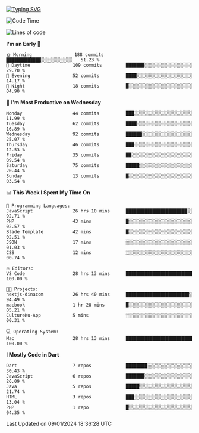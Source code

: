 
<a href="https://git.io/typing-svg"><img src="https://readme-typing-svg.demolab.com?font=Source+Code+Pro&pause=1000&random=false&width=435&lines=Hey+%F0%9F%A5%B6+iam+Yasa+Kafi+Razzan" alt="Typing SVG" /></a>
<!--START_SECTION:waka-->
![Code Time](http://img.shields.io/badge/Code%20Time-145%20hrs%2043%20mins-blue)

![Lines of code](https://img.shields.io/badge/From%20Hello%20World%20I%27ve%20Written-212.4%20thousand%20lines%20of%20code-blue)

**I'm an Early 🐤** 

```text
🌞 Morning                188 commits         █████████████░░░░░░░░░░░░   51.23 % 
🌆 Daytime                109 commits         ███████░░░░░░░░░░░░░░░░░░   29.70 % 
🌃 Evening                52 commits          ████░░░░░░░░░░░░░░░░░░░░░   14.17 % 
🌙 Night                  18 commits          █░░░░░░░░░░░░░░░░░░░░░░░░   04.90 % 
```
📅 **I'm Most Productive on Wednesday** 

```text
Monday                   44 commits          ███░░░░░░░░░░░░░░░░░░░░░░   11.99 % 
Tuesday                  62 commits          ████░░░░░░░░░░░░░░░░░░░░░   16.89 % 
Wednesday                92 commits          ██████░░░░░░░░░░░░░░░░░░░   25.07 % 
Thursday                 46 commits          ███░░░░░░░░░░░░░░░░░░░░░░   12.53 % 
Friday                   35 commits          ██░░░░░░░░░░░░░░░░░░░░░░░   09.54 % 
Saturday                 75 commits          █████░░░░░░░░░░░░░░░░░░░░   20.44 % 
Sunday                   13 commits          █░░░░░░░░░░░░░░░░░░░░░░░░   03.54 % 
```


📊 **This Week I Spent My Time On** 

```text
💬 Programming Languages: 
JavaScript               26 hrs 10 mins      ███████████████████████░░   92.71 % 
PHP                      43 mins             █░░░░░░░░░░░░░░░░░░░░░░░░   02.57 % 
Blade Template           42 mins             █░░░░░░░░░░░░░░░░░░░░░░░░   02.51 % 
JSON                     17 mins             ░░░░░░░░░░░░░░░░░░░░░░░░░   01.03 % 
CSS                      12 mins             ░░░░░░░░░░░░░░░░░░░░░░░░░   00.74 % 

🔥 Editors: 
VS Code                  28 hrs 13 mins      █████████████████████████   100.00 % 

🐱‍💻 Projects: 
nextjs-dinacom           26 hrs 40 mins      ████████████████████████░   94.49 % 
macbook                  1 hr 28 mins        █░░░░░░░░░░░░░░░░░░░░░░░░   05.21 % 
CultureKu-App            5 mins              ░░░░░░░░░░░░░░░░░░░░░░░░░   00.31 % 

💻 Operating System: 
Mac                      28 hrs 13 mins      █████████████████████████   100.00 % 
```

**I Mostly Code in Dart** 

```text
Dart                     7 repos             ████████░░░░░░░░░░░░░░░░░   30.43 % 
JavaScript               6 repos             ███████░░░░░░░░░░░░░░░░░░   26.09 % 
Java                     5 repos             █████░░░░░░░░░░░░░░░░░░░░   21.74 % 
HTML                     3 repos             ███░░░░░░░░░░░░░░░░░░░░░░   13.04 % 
PHP                      1 repo              █░░░░░░░░░░░░░░░░░░░░░░░░   04.35 % 
```




 Last Updated on 09/01/2024 18:36:28 UTC
<!--END_SECTION:waka-->
